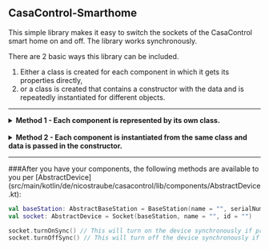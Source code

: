 ## CasaControl-Smarthome

This simple library makes it easy to switch the sockets of the CasaControl smart home on and off. The library works
synchronously.

There are 2 basic ways this library can be included.

1. Either a class is created for each component in which it gets its properties directly,
2. or a class is created that contains a constructor with the data and is repeatedly instantiated for different objects.

<hr>
<details><summary><b>Method 1 - Each component is represented by its own class.</b></summary>

Define your base station:

- A class must inherit
  from [AbstractBaseStation](src/main/kotlin/de/nicostraube/casacontrol/lib/components/AbstractBaseStation.kt).

```kotlin
class BaseStation : AbstractBaseStation()
```

- After you have done that, you still have to enter the data for the base station. To do this, you simply have to
  override the variable provided for this purpose with an
  instantiated [BaseStationData](src/main/kotlin/de/nicostraube/casacontrol/lib/components/data/Data.kt') class.

```kotlin
override val stationData: BaseStationData
    get() = BaseStationData(name = "", serialNumber = "", ipAddress = "")
```

<br>
Next, define your device - a base station must already be defined for this:

- A class must inherit
  from [AbstractDevice](src/main/kotlin/de/nicostraube/casacontrol/lib/components/AbstractDevice.kt). In addition, the
  base station must be passed in the constructor and this must then be passed to the abstract device.

```kotlin
class Socket(baseStation: AbstractBaseStation) : AbstractDevice(baseStation)
```

- After you have done that, as with the base station, the data must be given. So you have to overwrite the given
  variable with the instantiated
  class [DeviceData](src/main/kotlin/de/nicostraube/casacontrol/lib/components/data/Data.kt).

```kotlin
override val deviceData: DeviceData
    get() = DeviceData(baseStation, name = "", id = "")
```

<br>
The integration of the classes you just created should look something like this:

```kotlin
val baseStation: AbstractBaseStation = BaseStation()
val socket: AbstractDevice = Socket(baseStation)
```

</details>
<br>
<details><summary><b>Method 2 - Each component is instantiated from the same class and data is passed in the constructor.</b></summary>

The basis of your base stations:

```kotlin
class BaseStation(
    private val name: String,
    private val serialNumber: String,
    private val ipAddress: String
) : AbstractBaseStation() {

    override val stationData: BaseStationData
        get() = BaseStationData(name, serialNumber, ipAddress)
}
```

The basis of your device:

```kotlin
class Socket(
    baseStation: AbstractBaseStation,
    private val name: String,
    private val id: String,
) : AbstractDevice(baseStation) {

    override val deviceData: DeviceData
        get() = DeviceData(baseStation, name, id)
}
```

<br>
The integration of the classes you just created should look something like this:

```kotlin
val baseStation: AbstractBaseStation = BaseStation(name = "", serialNumber = "", ipAddress = "")
val socket: AbstractDevice = Socket(baseStation, name = "", id = "")
```

</details>

<hr>
###After you have your components, the following methods are available to you
per [AbstractDevice](src/main/kotlin/de/nicostraube/casacontrol/lib/components/AbstractDevice.kt):

```kotlin
val baseStation: AbstractBaseStation = BaseStation(name = "", serialNumber = "", ipAddress = "")
val socket: AbstractDevice = Socket(baseStation, name = "", id = "")

socket.turnOnSync() // This will turn on the device synchronously if present.
socket.turnOffSync() // This will turn off the device synchronously if present.
```
